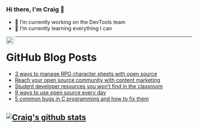 ### Hi there, I'm Craig 👋

<!--
**CraigTeelFugro/CraigTeelFugro** is a ✨ _special_ ✨ repository because its `README.md` (this file) appears on your GitHub profile.

Here are some ideas to get you started:
-->

- 🔭 I’m currently working on the DevTools team
- 🌱 I’m currently learning everything I can

[<img align="left" alt="Craig Teel | LinkedIn" width="22px" src="https://cdn.jsdelivr.net/npm/simple-icons@v3/icons/linkedin.svg" />][linkedin]

---

# GitHub Blog Posts

<!-- BLOG-POST-LIST:START -->
- [3 ways to manage RPG character sheets with open source](https://opensource.com/article/21/10/manage-rpg-character-sheets)
- [Reach your open source community with content marketing](https://opensource.com/article/21/10/content-marketing-open-source-community)
- [Student developer resources you won’t find in the classroom](https://github.blog/2021-10-14-student-developer-resources-wont-find-classroom/)
- [9 ways to use open source every day](https://opensource.com/article/21/10/open-source-tools)
- [5 common bugs in C programming and how to fix them](https://opensource.com/article/21/10/programming-bugs)
<!-- BLOG-POST-LIST:END -->

## [![Craig's github stats](https://github-readme-stats.vercel.app/api?username=craigteelfugro)](https://github.com/anuraghazra/github-readme-stats)


[linkedin]: https://linkedin.com/in/craig-teel-b8786771
